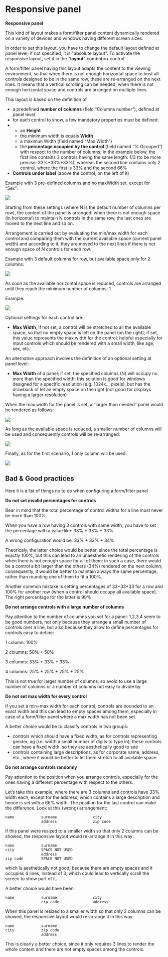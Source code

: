 # Responsive panel

**Responsive panel**

This kind of layout makes a form/filter panel content dynamically rendered on a variety of devices and windows having different screen sizes.

In order to set this layout, you have to change the default layout defined at panel level; if not specified, it is "absolute layout". To activate the responsive layout, set it in the "**layout**" combobox control.

A form/filter panel having this layout adapts the content to the viewing environment, so that when there is not enough horizontal space to host all controls designed to be in the same row, these are re-arranged on the next lines. It means that a vertical scrolling can be needed, when there is not enough horizontal space and controls are arranged on multiple lines.

This layout is based on the definition of

* a predefined **number of columns** (field “Columns number”), defined at panel level
* for each control to show, a few mandatory properties must be defined:
*
  * an **Height**
  * the minimum width is equals **Width**
  * a maximun Width (field named “Max Width”)
  * the **percentage occupied by the control** (field named “% Occuped”) with respect to the number of columns; in the example below, the first line contains 3 controls having the same length: 1/3 (to be more precise: 33%+33%+33%), whereas the second line contains only 2 control, where the first is 33% and the second 66%
* **Controls under label** (above the control, on the left of it)

Example with 3 pre-defined columns and no maxWidth set, except for “Sex”:

![](https://lh5.googleusercontent.com/C9\_r7HXp8mVVu2fcsfCTG2H-qrtgIWfyLZlkZSOZj8EpyobLOqiq8RZXlVcO18U-h4lOi7WdTBTOyVCopDdPn8tzgHgGVns9sgYJBtRptK4RxqQpFLlN1PYLPtkzgS49eCVAB4Gw)

Starting from these settings (where N is the default number of columns per row), the content of the panel is arranged: when there is not enough space (in horizontal) to maintain N controls in the same row, the last ones are moved to the next line and so on.

Arrangement is carried out by evaluating the min/max width for each control and comparing them with the current available space (current panel width) and according to it, they are moved to the next lines if there is not enough space of N controls for each row.

Example with 3 default columns for row, but available space only for 2 columns:

![](https://lh5.googleusercontent.com/5JcwzzoQscbs4vtu-qGp-ArcS-3\_AQ41qaIiRR3dcr5gikjfS6I-muJ3ZDtLUfM\_G\_PD8SdQJCsFjW0xZmDz6SDR49dUti1oiqfzaFKnMS1JplhOciLTkbwbBphcOjTp\_Y1V8Kb\_)

As soon as the available horizontal space is reduced, controls are arranged until they reach the minimum number of columns: 1

Example:

![](https://lh6.googleusercontent.com/QAvRM1jM8WL4KI2FYsGfSi8DXuQr\_V2BjOKUzk3YCZlGRbB5Ktm\_-Cg3Ap-lMq7l8xo4yLEAZZ4JGZ9K0zXRPIs6HLAKBbWtBxM23ciccCd5PszIl2i58ax3jJdNpUMlAFF9AOh9)

Optional settings for each control are:

* **Max Width**; if not set, a control will be stretched to all the available space, so that no empty space is left on the panel (on the right); if set, this value represents the max width for the control: helpful especially for input controls which should be rendered with a small width, like age, sex, etc.

An alternative approach involves the definition of an optional setting at panel level:

* **Max Width** of a panel; if set, the specified columns (N) will occupy no more than the specified width: this solution is good for windows designed for a specific resolution (e.g. 1024x… pixels), but has the drawback of let an empty space on the right (not good for displays having a larger resolution)

When the max width for the panel is set, a “larger than needed” panel would be rendered as follows:

![](https://lh5.googleusercontent.com/wh7qi78MDB4ab07B6s6ofx8dJ6EtimzY4WDK-CoXDxV2EzgwsVlyf0BjypG632u39y\_Is4NXbETRvqLkhwhYVFUo9RusydNHA4jQsOiTRx\_DT-0417D\_jR5LBOQjtTV6-\_Vo1vP8)

As long as the available space is reduced, a smaller number of columns will be used and consequently controls will be re-arranged:

![](https://lh5.googleusercontent.com/2hMF\_5IAJmBtdXjDAhZohMi8dZrRFXRDSzoTFdY83Z7bt2Qtc16\_BmS64PDz4O1hmGQU5bO4OB-oBv1hYkAF6k2W6OCb-pRLbfz5UPOTuZZxWVW4re-VuIs9cTaGJ\_E9mH\_IYj-7)

Finally, as for the first scenario, 1 only column will be used:

![](https://lh6.googleusercontent.com/ZZzBnCGTXX7ZYxV-3wrWqjWJbJwpZiRxrMpTA9ESPx1ixyy\_XhJDtY-cb8y7CefuFzNVdhYovK-j4L0YTwcSO8wVNDolnvFX8xoHQGpn0q0tkQAJ6Ts8GHuCwLY6h78Qx-0Zeawt)

## Bad & Good practices

Here it is a list of things no to do when configuring a form/filter panel

**Do not set invalid percentages for controls**

Bear in mind that the total percentage of control widths for a line must never be more than 100%.

When you have a row having 3 controls with same width, you have to set the percentage with a value like: 33% + 33% + 33%

A wrong configuration would be: 33% + 33% + 34%

Theoricaly, the latter choice would be better, since the total percentage is exactly 100%, but this can lead to an unaesthetic rendering of the controls when there is not enough space for all of them: in such a case, there would be a control a bit larger than the others (34%) rendered on the next column; consequently, it would be better to maintain always the same percentage, rather than rounding one of them to fit a 100%.

Another common mistake is setting percentages of 33+33+33 for a row and 100% for another row (when a control should occupy all available space). The right percentage for the latter is 99%

**Do not arrange controls with a large number of columns**

Pay attention to the number of columns you set for a panel: 1,2,3,4 seem to be good numbers, not only because they arrange a small number of controls over a line, but also because they allow to define percentages for controls easy to define:

1 column: 100%

2 columns: 50% + 50%

3 columns: 33% + 33% + 33%

4 columns: 25% + 25% + 25% + 25%

This is not true for larger number of columns, so avoid to use a large number of columns or a number of columns not easy to divide by.

**Do not set max width for every control**

If you set a min=max width for each control, controls are bounded to an exact width and this can lead to empty spaces among them, especially in case of a form/filter panel where a max width has not been set.

A better choice would be to classify controls in two groups:

* controls which should have a fixed width, as for controls representing gender, ag (i.e. width a small number of digits to type in); these controls can have a fixed width, so they are aesthetically good to see
* controls containing large descriptions, as for corporate name, address, etc., where it would be better to let them stretch to all available space

**Do not arrange controls randomly**

Pay attention to the position when you arrange controls, especially for the ones having a different percentage with respect to the others.

Let’s take this example, where there are 3 columns and controls have 33% width each, except for the address, which contains a large description and hence is set with a 66% width. The position for the last control can make the difference. Look at this (wrong) arrangement:

```
name            surname                city
                address                zip code        
```

If this panel were resized to a smaller width so that only 2 columns can be showed, the responsive layout would re-arrange it in this way:

```
name            surname                
city            SPACE NOT USED
                address                
zip code        SPACE NOT USED        
```

which is aesthetically not good, because there are empty spaces and it occupies 4 lines, instead of 3, which could lead to vertically scroll the screen to show part of it.

A better choice would have been:

```
name            surname                city            
                zip code               address        
```

When this panel is resized to a smaller width so that only 2 columns can be showed, the responsive layout would re-arrange it in this way:

```
name            surname                
city            zip code
                address                        
```

This is clearly a better choice, since it only requires 3 lines to render the whole content and there are not empty spaces among the controls.
